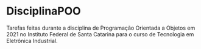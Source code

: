 # DisciplinaPOO
Tarefas feitas durante a disciplina de Programação Orientada a Objetos em 2021 no Instituto Federal de Santa Catarina para o curso de Tecnologia em Eletrônica Industrial.
